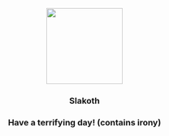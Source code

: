 <p align="center">
    <img src="https://raw.githubusercontent.com/PokeAPI/sprites/master/sprites/pokemon/287.png" width="150" height="150">
</p>
<h3 align="center"> <b>Slakoth</b></h3>
<h3 align="center">Have a terrifying day! (contains irony)</h3>
